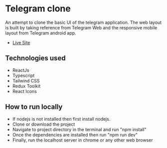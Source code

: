 # Telegram clone

An attempt to clone the basic UI of the telegram application. The web layout is built by taking reference from Telegram Web and the responsive mobile layout from Telegram android app.

- [Live Site](https://my-telegram.netlify.app)

## Technologies used

- ReactJs
- Typescript
- Tailwind CSS
- Redux Toolkit
- React Icons

## How to run locally

- If nodejs is not installed then first install nodejs.
- Clone or download the project
- Navigate to project directory in the terminal and run "npm install"
- Once the dependencies are installed then run "npm run dev"
- Finally, run the localhost server in chrome or any other web browser
